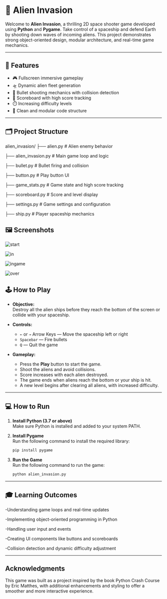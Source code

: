 # 👾 Alien Invasion

Welcome to **Alien Invasion**, a thrilling 2D space shooter game developed using **Python** and **Pygame**. Take control of a spaceship and defend Earth by shooting down waves of incoming aliens. This project demonstrates strong object-oriented design, modular architecture, and real-time game mechanics.

---

## 🚀 Features

- 🎮 Fullscreen immersive gameplay
- 🛸 Dynamic alien fleet generation
- 🔫 Bullet shooting mechanics with collision detection
- 🧠 Scoreboard with high score tracking
- ⏱️ Increasing difficulty levels
- 🧩 Clean and modular code structure

---

## 🗂️ Project Structure

alien_invasion/
├── alien.py # Alien enemy behavior

├── alien_invasion.py # Main game loop and logic

├── bullet.py # Bullet firing and collision

├── button.py # Play button UI

├── game_stats.py # Game state and high score tracking

├── scoreboard.py # Score and level display

├── settings.py # Game settings and configuration

├── ship.py # Player spaceship mechanics

## 🖼️ Screenshots

![start](https://github.com/user-attachments/assets/d6b9aa71-de06-46ff-aea5-c345aa448cb7)

![in](https://github.com/user-attachments/assets/9e51ab61-7bcc-45ea-add2-4245fe40be87)

![ingame](https://github.com/user-attachments/assets/bccd8145-6a1f-4f90-a403-8a6c51ef5a20)

![over](https://github.com/user-attachments/assets/6dce46ac-711e-445c-ac31-88c1a2d9c42f)


## 🕹️ How to Play

- **Objective:**  
  Destroy all the alien ships before they reach the bottom of the screen or collide with your spaceship.

- **Controls:**
  - `←` or `→` Arrow Keys — Move the spaceship left or right
  - `Spacebar` — Fire bullets
  - `Q` — Quit the game

- **Gameplay:**
  - Press the **Play** button to start the game.
  - Shoot the aliens and avoid collisions.
  - Score increases with each alien destroyed.
  - The game ends when aliens reach the bottom or your ship is hit.
  - A new level begins after clearing all aliens, with increased difficulty.

---


## 💻 How to Run

1. **Install Python (3.7 or above)**  
   Make sure Python is installed and added to your system PATH.

2. **Install Pygame**  
   Run the following command to install the required library:
   ```bash
   pip install pygame

3. **Run the Game**  
   Run the following command to run the game:
   ```bash
   python alien_invasion.py

---

## 🎓 Learning Outcomes

-Understanding game loops and real-time updates

-Implementing object-oriented programming in Python

-Handling user input and events

-Creating UI components like buttons and scoreboards

-Collision detection and dynamic difficulty adjustment

---

## Acknowledgments
This game was built as a project inspired by the book Python Crash Course by Eric Matthes, with additional enhancements and styling to offer a smoother and more interactive experience.
